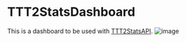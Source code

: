 # TTT2StatsDashboard

This is a dashboard to be used with [TTT2StatsAPI](https://github.com/pkillboredom/TTT2StatsApi).
![image](https://github.com/pkillboredom/TTT2StatsDashboard/assets/4422110/cbf71e96-7e0d-4ca4-9c66-d76fcfbf18c1)
